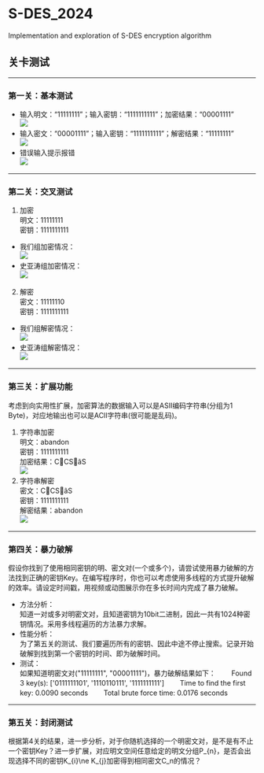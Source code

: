 # S-DES_2024
Implementation and exploration of S-DES encryption algorithm
## 关卡测试
***
### 第一关：基本测试
  * 输入明文：“11111111”；输入密钥：“1111111111”；加密结果：“00001111”  
![](images/encrypt.jpg)
  * 输入密文：“00001111”；输入密钥：“1111111111”；解密结果：“11111111”  
![](images/decrypt.jpg)
  * 错误输入提示报错  
![](images/error.jpg)
***
### 第二关：交叉测试
1. 加密  
  明文：11111111  
  密钥：1111111111
* 我们组加密情况：  
 ![](images/encrypt.jpg)
* 史亚涛组加密情况：  
![](https://github.com/Yhaokaf/S-DES/blob/master/README.assets/image-20241007172406648.png)
2. 解密  
  密文：11111110  
  密钥：1111111111  
* 我们组解密情况：  
![](images/decrypt_with_syt.png)  
* 史亚涛组解密情况：  
![](https://github.com/Yhaokaf/S-DES/blob/master/README.assets/image-20241007172543059.png)
***
### 第三关：扩展功能
考虑到向实用性扩展，加密算法的数据输入可以是ASII编码字符串(分组为1 Byte)，对应地输出也可以是ACII字符串(很可能是乱码)。
1. 字符串加密  
  明文：abandon  
  密钥：1111111111  
  加密结果：CCSãS    
![](images/acsii_encrypt.jpg)
3. 字符串解密  
  密文：CCSãS  
  密钥：1111111111  
  解密结果：abandon  
![](images/ascii_decrypt.jpg)
***
### 第四关：暴力破解
假设你找到了使用相同密钥的明、密文对(一个或多个)，请尝试使用暴力破解的方法找到正确的密钥Key。在编写程序时，你也可以考虑使用多线程的方式提升破解的效率。请设定时间戳，用视频或动图展示你在多长时间内完成了暴力破解。  
* 方法分析：  
    知道一对或多对明密文对，且知道密钥为10bit二进制，因此一共有1024种密钥情况。采用多线程遍历的方法暴力求解。
* 性能分析：  
    为了第五关的测试、我们要遍历所有的密钥、因此中途不停止搜索。记录开始破解到找到第一个密钥的时间、即为破解时间。
* 测试：  
    如果知道明密文对("11111111", "00001111")，暴力破解结果如下：　　
  Found 3 key(s): ['0111111101', '1110110111', '1111111111']　　 
  Time to find the first key: 0.0090 seconds　　
  Total brute force time: 0.0176 seconds
***
### 第五关：封闭测试
根据第4关的结果，进一步分析，对于你随机选择的一个明密文对，是不是有不止一个密钥Key？进一步扩展，对应明文空间任意给定的明文分组P_{n}，是否会出现选择不同的密钥K_{i}\ne K_{j}加密得到相同密文C_n的情况？


   
   
  
